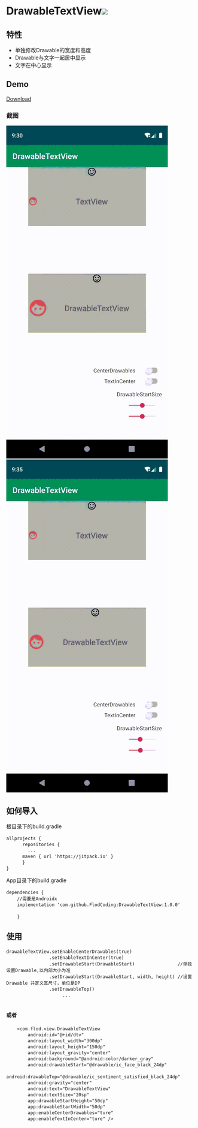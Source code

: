 # DrawableTextView[![](https://jitpack.io/v/FlodCoding/DrawableTextview.svg)](https://jitpack.io/#FlodCoding/DrawableTextView)
## 特性
 * 单独修改Drawable的宽度和高度
 * Drawable与文字一起居中显示
 * 文字在中心显示
 
## Demo
[Download](https://github.com/FlodCoding/DrawableTextView/raw/master/app/build/outputs/apk/debug/app-debug.apk)
### 截图
![](/gif/gif1.gif) &ensp;&ensp; ![](/gif/gif2.gif)


## 如何导入
根目录下的build.gradle

	allprojects {
		  repositories {
		  	...
		  maven { url 'https://jitpack.io' }
		  }
	}
 
 
 App目录下的build.gradle 
 
 	dependencies {
		//需要是Androidx
		implementation 'com.github.FlodCoding:DrawableTextView:1.0.0'
		
     	}

## 使用
```
drawableTextView.setEnableCenterDrawables(true)
                .setEnableTextInCenter(true)
                .setDrawableStart(DrawableStart)                //单独设置Drawable,以内部大小为准
                .setDrawableStart(DrawableStart, width, height) //设置Drawable 并定义其尺寸，单位是DP
                .setDrawableTop()
                     ...
                     
```              
             
#### 或者
```                 
    <com.flod.view.DrawableTextView
        android:id="@+id/dtv"
        android:layout_width="300dp"
        android:layout_height="150dp"
        android:layout_gravity="center"
        android:background="@android:color/darker_gray"
        android:drawableStart="@drawable/ic_face_black_24dp"
        android:drawableTop="@drawable/ic_sentiment_satisfied_black_24dp"
        android:gravity="center"
        android:text="DrawableTextView"
        android:textSize="20sp"
        app:drawableStartHeight="50dp"
        app:drawableStartWidth="50dp"
        app:enableCenterDrawables="ture"
        app:enableTextInCenter="ture" />
```

